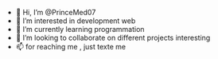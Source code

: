 - 👋 Hi, I’m @PrinceMed07
- 👀 I’m interested in development web
- 🌱 I’m currently learning programmation
- 💞️ I’m looking to collaborate on different projects interesting
- 📫 for reaching me , just texte me 

<!---
PrinceMed07/PrinceMed07 is a ✨ special ✨ repository because its `README.md` (this file) appears on your GitHub profile.
You can click the Preview link to take a look at your changes.
--->

